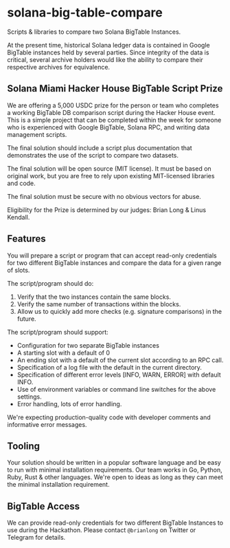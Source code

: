 # solana-big-table-compare
Scripts &amp; libraries to compare two Solana BigTable Instances.

At the present time, historical Solana ledger data is contained in Google BigTable instances held by several parties. Since integrity of the data is critical, several archive holders would like the ability to compare their respective archives for equivalence.

## Solana Miami Hacker House BigTable Script Prize
We are offering a 5,000 USDC prize for the person or team who completes a working BigTable DB comparison script during the Hacker House event. This is a simple project that can be completed within the week for someone who is experienced with Google BigTable, Solana RPC, and writing data management scripts.

The final solution should include a script plus documentation that demonstrates the use of the script to compare two datasets.

The final solution will be open source (MIT license). It must be based on original work, but you are free to rely upon existing MIT-licensed libraries and code.

The final solution must be secure with no obvious vectors for abuse.

Eligibility for the Prize is determined by our judges: Brian Long & Linus Kendall.

## Features
You will prepare a script or program that can accept read-only credentials for two different BigTable instances and compare the data for a given range of slots.

The script/program should do:
1. Verify that the two instances contain the same blocks.
2. Verify the same number of transactions within the blocks.
3. Allow us to quickly add more checks (e.g. signature comparisons) in the future.

The script/program should support:
- Configuration for two separate BigTable instances
- A starting slot with a default of 0
- An ending slot with a default of the current slot according to an RPC call.
- Specification of a log file with the default in the current directory.
- Specification of different error levels [INFO, WARN, ERROR] with default INFO.
- Use of environment variables or command line switches for the above settings.
- Error handling, lots of error handling.

We're expecting production-quality code with developer comments and informative error messages.

## Tooling
Your solution should be written in a popular software language and be easy to run with minimal installation requirements. Our team works in Go, Python, Ruby, Rust & other languages. We're open to ideas as long as they can meet the minimal installation requirement.

## BigTable Access
We can provide read-only credentials for two different BigTable Instances to use during the Hackathon. Please contact `@brianlong` on Twitter or Telegram for details.
